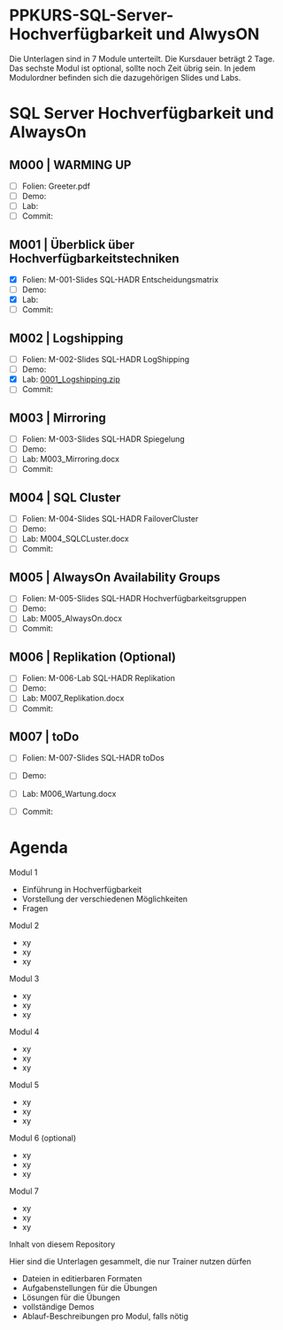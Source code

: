 # PPKURS-SQL-Server-Hochverfügbarkeit und AlwysON
 
Die Unterlagen sind in 7 Module unterteilt. Die Kursdauer beträgt 2 Tage. Das sechste Modul ist optional, sollte noch Zeit übrig sein. In jedem Modulordner befinden sich die dazugehörigen Slides und Labs.

# SQL Server Hochverfügbarkeit und AlwaysOn

## M000 | WARMING UP

- [ ] Folien: Greeter.pdf
- [ ] Demo:
- [ ] Lab:
- [ ] Commit:
  
## M001 | Überblick über Hochverfügbarkeitstechniken

- [x] Folien: M-001-Slides SQL-HADR Entscheidungsmatrix
- [ ] Demo: 
- [x] Lab:    
- [ ] Commit:  

## M002 | Logshipping

- [ ] Folien: M-002-Slides SQL-HADR LogShipping
- [ ] Demo:   
- [x] Lab:   [0001_Logshipping.zip](./M002/0001_Logshipping.zip)
- [ ] Commit:

## M003 | Mirroring

- [ ] Folien: M-003-Slides SQL-HADR Spiegelung
- [ ] Demo:   
- [ ] Lab:    M003_Mirroring.docx
- [ ] Commit:

## M004 | SQL Cluster

- [ ] Folien: M-004-Slides SQL-HADR FailoverCluster
- [ ] Demo:   
- [ ] Lab:    M004_SQLCLuster.docx
- [ ] Commit:

## M005 | AlwaysOn Availability Groups

- [ ] Folien: M-005-Slides SQL-HADR Hochverfügbarkeitsgruppen
- [ ] Demo:   
- [ ] Lab:    M005_AlwaysOn.docx
- [ ] Commit:

## M006 | Replikation (Optional)

- [ ] Folien: M-006-Lab SQL-HADR Replikation
- [ ] Demo:   
- [ ] Lab:    M007_Replikation.docx
- [ ] Commit:

## M007 | toDo

- [ ] Folien: M-007-Slides SQL-HADR toDos
- [ ] Demo:   
- [ ] Lab:    M006_Wartung.docx
- [ ] Commit:


# Agenda

Modul 1

*	Einführung in Hochverfügbarkeit
*	Vorstellung der verschiedenen Möglichkeiten
* Fragen

Modul 2

*	xy
*	xy
* xy

Modul 3

*	xy
*	xy
* xy

Modul 4

*	xy
*	xy
* xy

Modul 5

*	xy
*	xy
* xy

Modul 6 (optional)

*	xy
*	xy
* xy

Modul 7

*	xy
*	xy
* xy

Inhalt von diesem Repository

Hier sind die Unterlagen gesammelt, die nur Trainer nutzen dürfen

- Dateien in editierbaren Formaten
- Aufgabenstellungen für die Übungen
- Lösungen für die Übungen
- vollständige Demos
- Ablauf-Beschreibungen pro Modul, falls nötig
